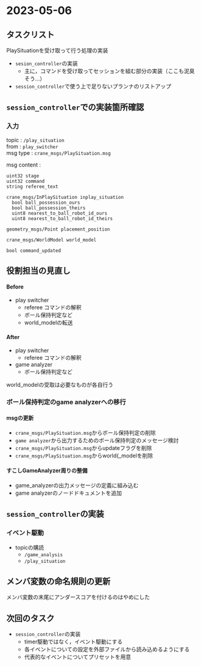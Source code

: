 # 2023-05-06

## タスクリスト

PlaySituationを受け取って行う処理の実装

- `sesion_controller`の実装
  - 主に，コマンドを受け取ってセッションを組む部分の実装（ここも泥臭そう...）
- `session_controller`で使う上で足りないプランナのリストアップ

## `session_controller`での実装箇所確認

### 入力

topic : `/play_situation`  
from : `play_switcher`  
msg type : `crane_msgs/PlaySituation.msg`

msg content :

```text
uint32 stage
uint32 command
string referee_text

crane_msgs/InPlaySituation inplay_situation
  bool ball_possession_ours
  bool ball_possession_theirs
  uint8 nearest_to_ball_robot_id_ours
  uint8 nearest_to_ball_robot_id_theirs

geometry_msgs/Point placement_position

crane_msgs/WorldModel world_model

bool command_updated
```

## 役割担当の見直し

#### Before

- play switcher
  - referee コマンドの解釈
  - ボール保持判定など
  - world_modelの転送

#### After

- play switcher
  - referee コマンドの解釈
- game analyzer
  - ボール保持判定など

world_modelの受取は必要なものが各自行う

### ボール保持判定のgame analyzerへの移行

#### msgの更新

- `crane_msgs/PlaySituation.msg`からボール保持判定の削除
- `game analyzer`から出力するためのボール保持判定のメッセージ検討
- `crane_msgs/PlaySituation.msg`からupdateフラグを削除
- `crane_msgs/PlaySituation.msg`からworld{\_modelを削除

#### すこしGameAnalyzer周りの整備

- game_analyzerの出力メッセージの定義に組み込む
- game analyzerのノードドキュメントを追加

## `session_controller`の実装

### イベント駆動

- topicの購読
  - `/game_analysis`
  - `/play_situation`

## メンバ変数の命名規則の更新

メンバ変数の末尾にアンダースコアを付けるのはやめにした

## 次回のタスク

- `session_controller`の実装
  - timer駆動ではなく，イベント駆動にする
  - 各イベントについての設定を外部ファイルから読み込めるようにする
  - 代表的なイベントについてプリセットを用意
